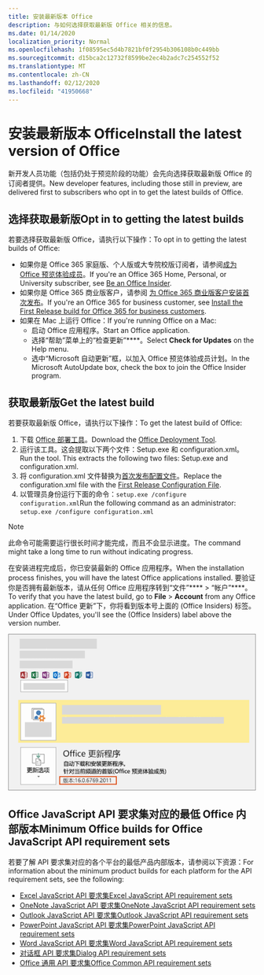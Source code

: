 ```yaml
---
title: 安装最新版本 Office
description: 与如何选择获取最新版 Office 相关的信息。
ms.date: 01/14/2020
localization_priority: Normal
ms.openlocfilehash: 1f08595ec5d4b7821bf0f2954b306108b0c449bb
ms.sourcegitcommit: d15bca2c12732f8599be2ec4b2adc7c254552f52
ms.translationtype: MT
ms.contentlocale: zh-CN
ms.lasthandoff: 02/12/2020
ms.locfileid: "41950668"
---
```

# <a name="install-the-latest-version-of-office"></a><span data-ttu-id="1d1db-103">安装最新版本 Office</span><span class="sxs-lookup"><span data-stu-id="1d1db-103">Install the latest version of Office</span></span>

<span data-ttu-id="1d1db-104">新开发人员功能（包括仍处于预览阶段的功能）会先向选择获取最新版 Office 的订阅者提供。</span><span class="sxs-lookup"><span data-stu-id="1d1db-104">New developer features, including those still in preview, are delivered first to subscribers who opt in to get the latest builds of Office.</span></span>

## <a name="opt-in-to-getting-the-latest-builds"></a><span data-ttu-id="1d1db-105">选择获取最新版</span><span class="sxs-lookup"><span data-stu-id="1d1db-105">Opt in to getting the latest builds</span></span>

<span data-ttu-id="1d1db-106">若要选择获取最新版 Office，请执行以下操作：</span><span class="sxs-lookup"><span data-stu-id="1d1db-106">To opt in to getting the latest builds of Office:</span></span>

- <span data-ttu-id="1d1db-107">如果你是 Office 365 家庭版、个人版或大专院校版订阅者，请参阅[成为 Office 预览体验成员](https://products.office.com/office-insider)。</span><span class="sxs-lookup"><span data-stu-id="1d1db-107">If you're an Office 365 Home, Personal, or University subscriber, see [Be an Office Insider](https://products.office.com/office-insider).</span></span>
- <span data-ttu-id="1d1db-108">如果你是 Office 365 商业版客户，请参阅 [为 Office 365 商业版客户安装首次发布](https://support.office.com/article/Install-the-First-Release-build-for-Office-365-for-business-customers-4dd8ba40-73c0-4468-b778-c7b744d03ead)。</span><span class="sxs-lookup"><span data-stu-id="1d1db-108">If you're an Office 365 for business customer, see [Install the First Release build for Office 365 for business customers](https://support.office.com/article/Install-the-First-Release-build-for-Office-365-for-business-customers-4dd8ba40-73c0-4468-b778-c7b744d03ead).</span></span>
- <span data-ttu-id="1d1db-109">如果在 Mac 上运行 Office：</span><span class="sxs-lookup"><span data-stu-id="1d1db-109">If you're running Office on a Mac:</span></span>
  - <span data-ttu-id="1d1db-110">启动 Office 应用程序。</span><span class="sxs-lookup"><span data-stu-id="1d1db-110">Start an Office application.</span></span>
  - <span data-ttu-id="1d1db-111">选择“帮助”菜单上的“检查更新”\*\*\*\*。</span><span class="sxs-lookup"><span data-stu-id="1d1db-111">Select **Check for Updates** on the Help menu.</span></span>
  - <span data-ttu-id="1d1db-112">选中“Microsoft 自动更新”框，以加入 Office 预览体验成员计划。</span><span class="sxs-lookup"><span data-stu-id="1d1db-112">In the Microsoft AutoUpdate box, check the box to join the Office Insider program.</span></span>

## <a name="get-the-latest-build"></a><span data-ttu-id="1d1db-113">获取最新版</span><span class="sxs-lookup"><span data-stu-id="1d1db-113">Get the latest build</span></span>

<span data-ttu-id="1d1db-114">若要获取最新版 Office，请执行以下操作：</span><span class="sxs-lookup"><span data-stu-id="1d1db-114">To get the latest build of Office:</span></span>

1. <span data-ttu-id="1d1db-115">下载 [Office 部署工具](https://www.microsoft.com/download/details.aspx?id=49117)。</span><span class="sxs-lookup"><span data-stu-id="1d1db-115">Download the [Office Deployment Tool](https://www.microsoft.com/download/details.aspx?id=49117).</span></span>
2. <span data-ttu-id="1d1db-p101">运行该工具。这会提取以下两个文件：Setup.exe 和 configuration.xml。</span><span class="sxs-lookup"><span data-stu-id="1d1db-p101">Run the tool. This extracts the following two files: Setup.exe and configuration.xml.</span></span>
3. <span data-ttu-id="1d1db-118">将 configuration.xml 文件替换为[首次发布配置文件](https://raw.githubusercontent.com/OfficeDev/Office-Add-in-Commands-Samples/master/Tools/FirstReleaseConfig/configuration.xml)。</span><span class="sxs-lookup"><span data-stu-id="1d1db-118">Replace the configuration.xml file with the [First Release Configuration File](https://raw.githubusercontent.com/OfficeDev/Office-Add-in-Commands-Samples/master/Tools/FirstReleaseConfig/configuration.xml).</span></span>
4. <span data-ttu-id="1d1db-119">以管理员身份运行下面的命令：`setup.exe /configure configuration.xml`</span><span class="sxs-lookup"><span data-stu-id="1d1db-119">Run the following command as an administrator:  `setup.exe /configure configuration.xml`</span></span>

> [!NOTE]
> <span data-ttu-id="1d1db-120">此命令可能需要运行很长时间才能完成，而且不会显示进度。</span><span class="sxs-lookup"><span data-stu-id="1d1db-120">The command might take a long time to run without indicating progress.</span></span>

<span data-ttu-id="1d1db-121">在安装进程完成后，你已安装最新的 Office 应用程序。</span><span class="sxs-lookup"><span data-stu-id="1d1db-121">When the installation process finishes, you will have the latest Office applications installed.</span></span> <span data-ttu-id="1d1db-122">要验证你是否拥有最新版本，请从任何 Office 应用程序转到“文件”\*\*\*\* > “帐户”\*\*\*\*。</span><span class="sxs-lookup"><span data-stu-id="1d1db-122">To verify that you have the latest build, go to **File** > **Account** from any Office application.</span></span> <span data-ttu-id="1d1db-123">在“Office 更新”下，你将看到版本号上面的 (Office Insiders) 标签。</span><span class="sxs-lookup"><span data-stu-id="1d1db-123">Under Office Updates, you'll see the (Office Insiders) label above the version number.</span></span>

![显示产品信息的屏幕截图（带有 Office Insiders 标签）](../images/office-insiders-label.png)

## <a name="minimum-office-builds-for-office-javascript-api-requirement-sets"></a><span data-ttu-id="1d1db-125">Office JavaScript API 要求集对应的最低 Office 内部版本</span><span class="sxs-lookup"><span data-stu-id="1d1db-125">Minimum Office builds for Office JavaScript API requirement sets</span></span>

<span data-ttu-id="1d1db-126">若要了解 API 要求集对应的各个平台的最低产品内部版本，请参阅以下资源：</span><span class="sxs-lookup"><span data-stu-id="1d1db-126">For information about the minimum product builds for each platform for the API requirement sets, see the following:</span></span>

- [<span data-ttu-id="1d1db-127">Excel JavaScript API 要求集</span><span class="sxs-lookup"><span data-stu-id="1d1db-127">Excel JavaScript API requirement sets</span></span>](/office/dev/add-ins/reference/requirement-sets/excel-api-requirement-sets)
- [<span data-ttu-id="1d1db-128">OneNote JavaScript API 要求集</span><span class="sxs-lookup"><span data-stu-id="1d1db-128">OneNote JavaScript API requirement sets</span></span>](/office/dev/add-ins/reference/requirement-sets/onenote-api-requirement-sets)
- [<span data-ttu-id="1d1db-129">Outlook JavaScript API 要求集</span><span class="sxs-lookup"><span data-stu-id="1d1db-129">Outlook JavaScript API requirement sets</span></span>](/office/dev/add-ins/reference/requirement-sets/outlook-api-requirement-sets)
- [<span data-ttu-id="1d1db-130">PowerPoint JavaScript API 要求集</span><span class="sxs-lookup"><span data-stu-id="1d1db-130">PowerPoint JavaScript API requirement sets</span></span>](/office/dev/add-ins/reference/requirement-sets/powerpoint-api-requirement-sets)
- [<span data-ttu-id="1d1db-131">Word JavaScript API 要求集</span><span class="sxs-lookup"><span data-stu-id="1d1db-131">Word JavaScript API requirement sets</span></span>](/office/dev/add-ins/reference/requirement-sets/word-api-requirement-sets)
- [<span data-ttu-id="1d1db-132">对话框 API 要求集</span><span class="sxs-lookup"><span data-stu-id="1d1db-132">Dialog API requirement sets</span></span>](/office/dev/add-ins/reference/requirement-sets/dialog-api-requirement-sets)
- [<span data-ttu-id="1d1db-133">Office 通用 API 要求集</span><span class="sxs-lookup"><span data-stu-id="1d1db-133">Office Common API requirement sets</span></span>](/office/dev/add-ins/reference/requirement-sets/office-add-in-requirement-sets)
